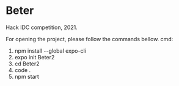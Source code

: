 # Beter
Hack IDC competition, 2021. 

For opening the project, please follow the commands bellow. 
cmd:
1) npm install --global expo-cli
2) expo init Beter2
3) cd Beter2
4) code . 
5) npm start
